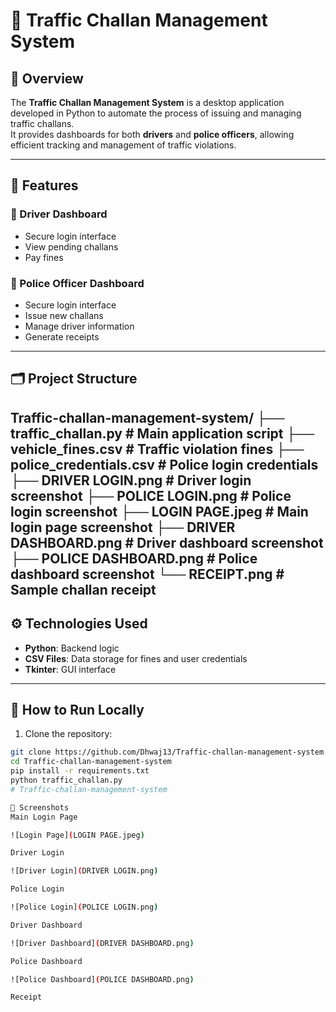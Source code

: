 # 🚦 Traffic Challan Management System

## 📌 Overview
The **Traffic Challan Management System** is a desktop application developed in Python to automate the process of issuing and managing traffic challans.  
It provides dashboards for both **drivers** and **police officers**, allowing efficient tracking and management of traffic violations.

---

## 🔧 Features

### 🚗 Driver Dashboard
- Secure login interface
- View pending challans
- Pay fines

### 👮 Police Officer Dashboard
- Secure login interface
- Issue new challans
- Manage driver information
- Generate receipts

---

## 🗂 Project Structure
Traffic-challan-management-system/
├── traffic_challan.py # Main application script
├── vehicle_fines.csv # Traffic violation fines
├── police_credentials.csv # Police login credentials
├── DRIVER LOGIN.png # Driver login screenshot
├── POLICE LOGIN.png # Police login screenshot
├── LOGIN PAGE.jpeg # Main login page screenshot
├── DRIVER DASHBOARD.png # Driver dashboard screenshot
├── POLICE DASHBOARD.png # Police dashboard screenshot
└── RECEIPT.png # Sample challan receipt
---

## ⚙️ Technologies Used
- **Python**: Backend logic
- **CSV Files**: Data storage for fines and user credentials
- **Tkinter**: GUI interface

---

## 🚀 How to Run Locally

1. Clone the repository:
```bash
git clone https://github.com/Dhwaj13/Traffic-challan-management-system.git
cd Traffic-challan-management-system
pip install -r requirements.txt
python traffic_challan.py
# Traffic-challan-management-system

📸 Screenshots
Main Login Page

![Login Page](LOGIN PAGE.jpeg)

Driver Login

![Driver Login](DRIVER LOGIN.png)

Police Login

![Police Login](POLICE LOGIN.png)

Driver Dashboard

![Driver Dashboard](DRIVER DASHBOARD.png)

Police Dashboard

![Police Dashboard](POLICE DASHBOARD.png)

Receipt
